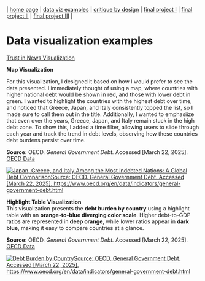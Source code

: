 | [home page](https://lanayaojeda.github.io/lanayaoj-dataviz-portfolio/) | [data viz examples](dataviz-examples.md) | [critique by design](critique-by-design.md) | [final project I](final-project-part-one.md) | [final project II](final-project-part-two.md) | [final project III](final-project-part-three.md) |

# Data visualization examples

[Trust in News Visualization](newstrust.md)

**Map Visualization**  

For this visualization, I designed it based on how I would prefer to see the data presented. I immediately thought of using a map, where countries with higher national debt would be shown in red, and those with lower debt in green. I wanted to highlight the countries with the highest debt over time, and noticed that Greece, Japan, and Italy consistently topped the list, so I made sure to call them out in the title. Additionally, I wanted to emphasiize that even over the years, Greece, Japan, and Italy remain stuck in the high debt zone. To show this, I added a time filter, allowing users to slide through each year and track the trend in debt levels, observing how these countries debt burdens persist over time.

**Source:** OECD. *General Government Debt.* Accessed [March 22, 2025]. [OECD Data](https://www.oecd.org/en/data/indicators/general-government-debt.html)

<div class='tableauPlaceholder' id='viz1742750897495' style='position: relative'><noscript><a href='#'><img alt='Japan, Greece, and Italy Among the Most Indebted Nations: A Global Debt ComparisonSource: OECD. General Government Debt. Accessed [March 22, 2025]. https:&#47;&#47;www.oecd.org&#47;en&#47;data&#47;indicators&#47;general-government-debt.html ' src='https:&#47;&#47;public.tableau.com&#47;static&#47;images&#47;63&#47;63PZB9F4T&#47;1_rss.png' style='border: none' /></a></noscript><object class='tableauViz'  style='display:none;'><param name='host_url' value='https%3A%2F%2Fpublic.tableau.com%2F' /> <param name='embed_code_version' value='3' /> <param name='path' value='shared&#47;63PZB9F4T' /> <param name='toolbar' value='yes' /><param name='static_image' value='https:&#47;&#47;public.tableau.com&#47;static&#47;images&#47;63&#47;63PZB9F4T&#47;1.png' /> <param name='animate_transition' value='yes' /><param name='display_static_image' value='yes' /><param name='display_spinner' value='yes' /><param name='display_overlay' value='yes' /><param name='display_count' value='yes' /><param name='language' value='en-US' /><param name='filter' value='publish=yes' /></object></div>                
<script type='text/javascript'>                    
  var divElement = document.getElementById('viz1742750897495');                    
  var vizElement = divElement.getElementsByTagName('object')[0];                    
  vizElement.style.width='100%';vizElement.style.height=(divElement.offsetWidth*0.75)+'px';                    
  var scriptElement = document.createElement('script');                    
  scriptElement.src = 'https://public.tableau.com/javascripts/api/viz_v1.js';                    
  vizElement.parentNode.insertBefore(scriptElement, vizElement);                
</script>


**Highlight Table Visualization**  
This visualization presents the **debt burden by country** using a highlight table with an **orange-to-blue diverging color scale**. Higher debt-to-GDP ratios are represented in **deep orange**, while lower ratios appear in **dark blue**, making it easy to compare countries at a glance.  

**Source:** OECD. *General Government Debt.* Accessed [March 22, 2025]. [OECD Data](https://www.oecd.org/en/data/indicators/general-government-debt.html)


<div class='tableauPlaceholder' id='viz1742701291468' style='position: relative'><noscript><a href='#'><img alt='Debt Burden by CountrySource: OECD. General Government Debt. Accessed [March 22, 2025]. https:&#47;&#47;www.oecd.org&#47;en&#47;data&#47;indicators&#47;general-government-debt.html ' src='https:&#47;&#47;public.tableau.com&#47;static&#47;images&#47;De&#47;DebtBurdenByCountryOECD&#47;DebtBurdenbyCountryOECD&#47;1_rss.png' style='border: none' /></a></noscript><object class='tableauViz'  style='display:none;'><param name='host_url' value='https%3A%2F%2Fpublic.tableau.com%2F' /> <param name='embed_code_version' value='3' /> <param name='site_root' value='' /><param name='name' value='DebtBurdenByCountryOECD&#47;DebtBurdenbyCountryOECD' /><param name='tabs' value='no' /><param name='toolbar' value='yes' /><param name='static_image' value='https:&#47;&#47;public.tableau.com&#47;static&#47;images&#47;De&#47;DebtBurdenByCountryOECD&#47;DebtBurdenbyCountryOECD&#47;1.png' /> <param name='animate_transition' value='yes' /><param name='display_static_image' value='yes' /><param name='display_spinner' value='yes' /><param name='display_overlay' value='yes' /><param name='display_count' value='yes' /><param name='language' value='en-US' /><param name='filter' value='publish=yes' /></object></div>                
<script type='text/javascript'>                    
  var divElement = document.getElementById('viz1742701291468');                    
  var vizElement = divElement.getElementsByTagName('object')[0];               
  vizElement.style.width='100%';vizElement.style.height=(divElement.offsetWidth*0.75)+'px';                    
  var scriptElement = document.createElement('script');                   
  scriptElement.src = 'https://public.tableau.com/javascripts/api/viz_v1.js';                    
  vizElement.parentNode.insertBefore(scriptElement, vizElement);                
</script>

